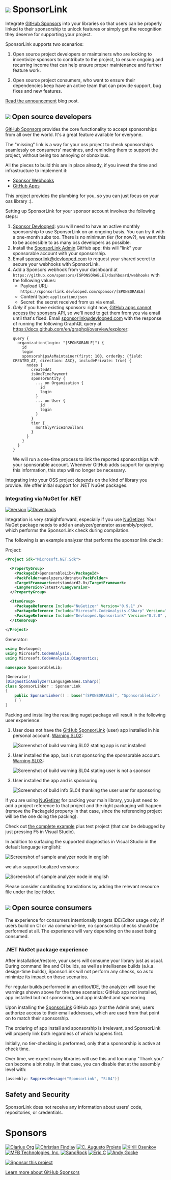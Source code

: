 # ![](https://github.com/devlooped/SponsorLink/raw/main/assets/img/sponsorlink-32.png) SponsorLink 

Integrate [GitHub Sponsors](https://github.com/sponsors) into your libraries so that 
users can be properly linked to their sponsorship to unlock features or simply get 
the recognition they deserve for supporting your project. 

SponsorLink supports two scenarios:

1. Open source project developers or maintainers who are looking to incentivize 
   sponsors to contribute to the project, to ensure ongoing and recurring income 
   that can help ensure proper maintenance and further feature work.

2. Open source project consumers, who want to ensure their dependencies keep have 
   an active team that can provide support, bug fixes and new features.

[Read the announcement](https://www.cazzulino.com/sponsorlink.html) blog post.

## ![](https://avatars.githubusercontent.com/in/281005?s=24&u=20155dd9bc48951a962b40289bf40fd4d0e758e9&v=4) Open source developers

[GitHub Sponsors](https://github.com/sponsors) provides the core functionality to 
accept sponsorships from all over the world. It's a great feature available for 
everyone. 

The "missing" link is a way for your oss project to check sponsorships seamlessly 
on consumers' machines, and reminding them to support the project, without being 
too annoying or obnoxious. 

All the pieces to build this are in place already, if you invest the time and 
infrastructure to implement it: 

- [Sponsor Webhooks](https://docs.github.com/en/sponsors/integrating-with-github-sponsors/configuring-webhooks-for-events-in-your-sponsored-account)
- [GitHub Apps](https://docs.github.com/en/developers/apps/getting-started-with-apps)

This project provides the plumbing for you, so you can just focus on your oss library :).

Setting up SponsorLink for your sponsor account involves the following steps:

1. [Sponsor Devlooped](https://github.com/sponsors/devlooped): you will need to have 
   an active monthly sponsorship to use SponsorLink on an ongoing basis. You can try 
   it with a one-month subs too. There is no minimum tier (for now?), we want this to 
   be accessible to as many oss developers as possible.
2. Install the [SponsorLink Admin](https://github.com/apps/sponsorlink-admin) GitHub
   app: this will "link" your sponsorable account with your sponsorship.
3. Email sponsorlink@devlooped.com to request your shared secret to secure your webhooks 
   with SponsorLink.
4. Add a Sponsors webhook from your dashboard at `https://github.com/sponsors/[SPONSORABLE]/dashboard/webhooks` with the following values:
   * Payload URL: `https://sponsorlink.devlooped.com/sponsor/[SPONSORABLE]`
   * Content type: `application/json`
   * Secret: the secret received from us via email.
5. *Only* if you have existing sponsors: right now, [GitHub apps cannot access the sponsors API](https://github.com/orgs/community/discussions/44226), so we'll need to get them from you via email until 
   that's fixed. Email sponsorlink@devlooped.com with the response of running the following 
   GraphQL query at https://docs.github.com/en/graphql/overview/explorer:
   ```
   query { 
     organization(login: "[SPONSORABLE]") {
       id
       login
       sponsorshipsAsMaintainer(first: 100, orderBy: {field: CREATED_AT, direction: ASC}, includePrivate: true) {
         nodes {
           createdAt
           isOneTimePayment
           sponsorEntity {
             ... on Organization {
               id
               login
             }
             ... on User {
               id
               login
             }
           }
           tier {
             monthlyPriceInDollars
           }
         }
       }
     }
   }
   ```
   We will run a one-time process to link the reported sponsorships with your sponsorable account.
   Whenever GitHub adds support for querying this information, this step will no longer be necessary.

Integrating into your OSS project depends on the kind of library you provide. 
We offer initial support for .NET NuGet packages.

### Integrating via NuGet for .NET

[![Version](https://img.shields.io/nuget/vpre/Devlooped.SponsorLink.svg?color=royalblue)](https://www.nuget.org/packages/Devlooped.SponsorLink)
[![Downloads](https://img.shields.io/nuget/dt/Devlooped.SponsorLink.svg?color=green)](https://www.nuget.org/packages/Devlooped.SponsorLink)

Integration is very straightforward, especially if you use [NuGetizer](https://github.com/devlooped/nugetizer/).
Your NuGet package needs to add an analyzer/generator assembly/project, which performs the 
SponsorLink check during compilation. 

The following is an example analyzer that performs the sponsor link check:

Project:
```xml
<Project Sdk="Microsoft.NET.Sdk">

  <PropertyGroup>
    <PackageId>SponsorableLib</PackageId>
    <PackFolder>analyzers/dotnet</PackFolder>
    <TargetFramework>netstandard2.0</TargetFramework>
    <LangVersion>latest</LangVersion>
  </PropertyGroup>

  <ItemGroup>
    <PackageReference Include="NuGetizer" Version="0.9.1" />
    <PackageReference Include="Microsoft.CodeAnalysis.CSharp" Version="4.3.1" Pack="false" />
    <PackageReference Include="Devlooped.SponsorLink" Version="0.7.0" />
  </ItemGroup>
  
</Project>
```

Generator:
```csharp
using Devlooped;
using Microsoft.CodeAnalysis;
using Microsoft.CodeAnalysis.Diagnostics;

namespace SponsorableLib;

[Generator]
[DiagnosticAnalyzer(LanguageNames.CSharp)]
class SponsorLinker : SponsorLink
{
    public SponsorLinker() : base("[SPONSORABLE]", "SponsorableLib") 
    { }
}
```

Packing and installing the resulting nuget package will result in the following user 
experience:

1. User does not have the [GitHub SponsorLink](https://github.com/apps/sponsorlink) (user) 
   app installed in his personal account. [Warning SL02](/docs/SL02.md):

   ![Screenshot of build warning SL02 stating app is not installed](/assets/img/VS-SL02.png)

2. User installed the app, but is not sponsoring the sponsorable account. 
   [Warning SL03](/docs/SL03.md):

   ![Screenshot of build warning SL04 stating user is not a sponsor](/assets/img/VS-SL03.png)

3. User installed the app and is sponsoring:

   ![Screenshot of build info SL04 thanking the user user for sponsoring](/assets/img/VS-SL04.png)


If you are using [NuGetizer](https://github.com/devlooped/nugetizer/) for packing your main 
library, you just need to add a project reference to that project and the right packaging 
will happen (remove the PackageId property in that case, since the referencing project will 
be the one doing the packing).

Check out [the complete example](samples/dotnet) plus test project (that can be debugged by just pressing F5 in Visual Studio).

In addition to surfacing the supported diagnostics in Visual Studio in the default language (english):

   ![Screenshot of sample analyzer node in english](/assets/img/VS-LOC.png)

we also support localized versions:

   ![Screenshot of sample analyzer node in english](/assets/img/VS-LOC-es.png)

Please consider contributing translations by adding the relevant resource file under the [loc](/loc) folder.


## ![](https://avatars.githubusercontent.com/in/279204?s=24&u=d13eed8cef2b965c8bb34f6298b4edac31688c5a&v=4) Open source consumers

The experience for consumers intentionally targets IDE/Editor usage only. If users build 
on CI or via command-line, no sponsorship checks should be performed at all. The experience 
will vary depending on the asset being consumed.

### .NET NuGet package experience

After installation/restore, your users will consume your library just as usual. During 
command line and CI builds, as well as intellisense builds (a.k.a. design-time builds), 
SponsorLink will not perform any checks, so as to minimize its impact on those scenarios.

For regular builds performed in an editor/IDE, the analyzer will issue the warnings 
shown above for the three scenarios: GitHub app not installed, app installed but not 
sponsoring, and app installed and sponsoring.

Upon installing the [SponsorLink](https://github.com/apps/sponsorlink) GitHub 
app (*not* the Admin one), users authorize access to their email addresses, which are 
used from that point on to match their sponsorship. 

The ordering of app install and sponsorship is irrelevant, and SponsorLink will properly 
link both regardless of which happens first.

Initially, no tier-checking is performed, only that a sponsorship is active at check 
time.

Over time, we expect many libraries will use this and too many "Thank you" can become 
a bit noisy. In that case, you can disable that at the assembly level with:

```csharp
[assembly: SuppressMessage("SponsorLink", "SL04")]
```


## Safety and Security

SponsorLink does not receive any information about users' code, repositories, or credentials. 


<!-- include https://github.com/devlooped/sponsors/raw/main/footer.md -->
# Sponsors 

<!-- sponsors.md -->
[![Clarius Org](https://raw.githubusercontent.com/devlooped/sponsors/main/.github/avatars/clarius.png "Clarius Org")](https://github.com/clarius)
[![Christian Findlay](https://raw.githubusercontent.com/devlooped/sponsors/main/.github/avatars/MelbourneDeveloper.png "Christian Findlay")](https://github.com/MelbourneDeveloper)
[![C. Augusto Proiete](https://raw.githubusercontent.com/devlooped/sponsors/main/.github/avatars/augustoproiete.png "C. Augusto Proiete")](https://github.com/augustoproiete)
[![Kirill Osenkov](https://raw.githubusercontent.com/devlooped/sponsors/main/.github/avatars/KirillOsenkov.png "Kirill Osenkov")](https://github.com/KirillOsenkov)
[![MFB Technologies, Inc.](https://raw.githubusercontent.com/devlooped/sponsors/main/.github/avatars/MFB-Technologies-Inc.png "MFB Technologies, Inc.")](https://github.com/MFB-Technologies-Inc)
[![SandRock](https://raw.githubusercontent.com/devlooped/sponsors/main/.github/avatars/sandrock.png "SandRock")](https://github.com/sandrock)
[![Eric C](https://raw.githubusercontent.com/devlooped/sponsors/main/.github/avatars/eeseewy.png "Eric C")](https://github.com/eeseewy)
[![Andy Gocke](https://raw.githubusercontent.com/devlooped/sponsors/main/.github/avatars/agocke.png "Andy Gocke")](https://github.com/agocke)


<!-- sponsors.md -->

[![Sponsor this project](https://raw.githubusercontent.com/devlooped/sponsors/main/sponsor.png "Sponsor this project")](https://github.com/sponsors/devlooped)
&nbsp;

[Learn more about GitHub Sponsors](https://github.com/sponsors)

<!-- https://github.com/devlooped/sponsors/raw/main/footer.md -->
